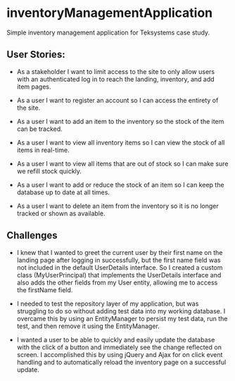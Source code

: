 # inventoryManagementApplication
Simple inventory management application for Teksystems case study.

## User Stories:
- As a stakeholder I want to limit access to the site to only allow users with an authenticated log in to reach the landing, inventory, and add item pages.

- As a user I want to register an account so I can access the entirety of the site.

- As a user I want to add an item to the inventory so the stock of the item can be tracked.

- As a user I want to view all inventory items so I can view the stock of all items in real-time.

- As a user I want to view all items that are out of stock so I can make sure we refill stock quickly.

- As a user I want to add or reduce the stock of an item so I can keep the database up to date at all times.

- As a user I want to delete an item from the inventory so it is no longer tracked or shown as available.

## Challenges
- I knew that I wanted to greet the current user by their first name on the landing page after logging in successfully, but the first name field was not included in the default UserDetails interface. So I created a custom class (MyUserPrincipal) that implements the UserDetails interface and also adds the other fields from my User entity, allowing me to access the firstName field.

- I needed to test the repository layer of my application, but was struggling to do so without adding test data into my working database. I overcame this by using an EntityManager to persist my test data, run the test, and then remove it using the EntityManager.

- I wanted a user to be able to quickly and easily update the database with the click of a button and immediately see the change reflected on screen. I accomplished this by using jQuery and Ajax for on click event handling and to automatically reload the inventory page on a successful update.
